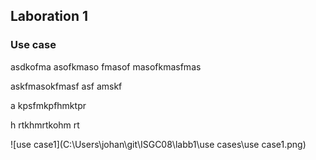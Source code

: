 ## **Laboration 1**

### Use case

asdkofma asofkmaso fmasof masofkmasfmas

askfmasokfmasf asf amskf 

a kpsfmkpfhmktpr

h rtkhmrtkohm rt

![use case1](C:\Users\johan\git\ISGC08\labb1\use cases\use case1.png)
